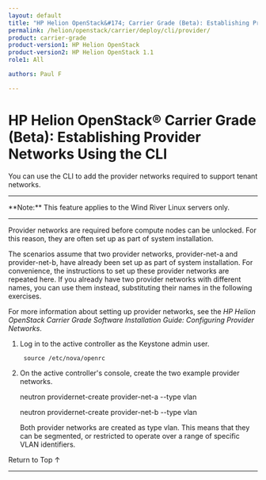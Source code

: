 ```yaml
---
layout: default
title: "HP Helion OpenStack&#174; Carrier Grade (Beta): Establishing Provider Networks Using the CLI"
permalink: /helion/openstack/carrier/deploy/cli/provider/
product: carrier-grade
product-version1: HP Helion OpenStack
product-version2: HP Helion OpenStack 1.1
role1: All

authors: Paul F

---
```

<!--UNDER REVISION-->

<script>

function PageRefresh {
onLoad="window.refresh"
}

PageRefresh();

</script>

<!-- <p style="font-size: small;"> <a href="/helion/openstack/1.1/3rd-party-license-agreements/">&#9664; PREV</a> | <a href="/helion/openstack/1.1/">&#9650; UP</a> | NEXT &#9654; </p> -->

# HP Helion OpenStack&#174; Carrier Grade (Beta): Establishing Provider Networks Using the CLI

You can use the CLI to add the provider networks required to support tenant networks.

<hr>
**Note:** This feature applies to the Wind River Linux servers only.
<hr>

Provider networks are required before compute nodes can be unlocked. For this reason, they are often set up as part of system installation.

The scenarios assume that two provider networks, provider-net-a and provider-net-b, have already been set up as part of system installation. For convenience, the instructions to set up these provider networks are repeated here. If you already have two provider networks with different names, you can use them instead, substituting their names in the following exercises.

For more information about setting up provider networks, see the *HP Helion OpenStack Carrier Grade Software Installation Guide: Configuring Provider Networks*.

1. Log in to the active controller as the Keystone admin user.

		source /etc/nova/openrc

2. On the active controller's console, create the two example provider networks.

	neutron providernet-create provider-net-a --type vlan

	neutron providernet-create provider-net-b --type vlan

	Both provider networks are created as type vlan. This means that they can be segmented, or restricted to operate over a range of specific VLAN identifiers.


<a href="#top" style="padding:14px 0px 14px 0px; text-decoration: none;"> Return to Top &#8593; </a>
 
----